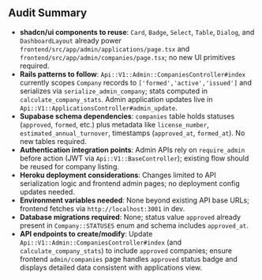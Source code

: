 ## Audit Summary
- **shadcn/ui components to reuse**: `Card`, `Badge`, `Select`, `Table`, `Dialog`, and `DashboardLayout` already power `frontend/src/app/admin/applications/page.tsx` and `frontend/src/app/admin/companies/page.tsx`; no new UI primitives required.
- **Rails patterns to follow**: `Api::V1::Admin::CompaniesController#index` currently scopes `Company` records to `['formed','active','issued']` and serializes via `serialize_admin_company`; stats computed in `calculate_company_stats`. Admin application updates live in `Api::V1::ApplicationsController#admin_update`.
- **Supabase schema dependencies**: `companies` table holds statuses (`approved`, `formed`, etc.) plus metadata like `license_number`, `estimated_annual_turnover`, timestamps (`approved_at`, `formed_at`). No new tables required.
- **Authentication integration points**: Admin APIs rely on `require_admin` before action (JWT via `Api::V1::BaseController`); existing flow should be reused for company listing.
- **Heroku deployment considerations**: Changes limited to API serialization logic and frontend admin pages; no deployment config updates needed.
- **Environment variables needed**: None beyond existing API base URLs; frontend fetches via `http://localhost:3001` in dev.
- **Database migrations required**: None; status value `approved` already present in `Company::STATUSES` enum and schema includes `approved_at`.
- **API endpoints to create/modify**: Update `Api::V1::Admin::CompaniesController#index` (and `calculate_company_stats`) to include `approved` companies; ensure frontend `admin/companies` page handles `approved` status badge and displays detailed data consistent with applications view.

